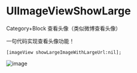 # UIImageViewShowLarge
Category+Block 查看头像（类似微博查看头像）

一句代码实现查看头像功能！

`[imageView showLargeImageWithLargeUrl:nil];`

![image](https://raw.githubusercontent.com/vernepung/UIImageViewShowLarge/1.gif)

